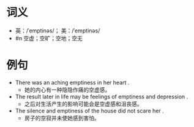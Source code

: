 # 词义
- 英：/ˈemptinəs/； 美：/ˈemptinəs/
- #n 空虚；空旷；空地；空无
# 例句
- There was an aching emptiness in her heart .
	- 她的内心有一种隐隐作痛的空虚感。
- The result later in life may be feelings of emptiness and depression .
	- 之后对生活产生的影响可能会是空虚感和沮丧感。
- The silence and emptiness of the house did not scare her .
	- 房子的空寂并未使她感到害怕。
